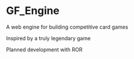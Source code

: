# GF_Engine
A web engine for building competitive card games 


Inspired by a truly legendary game

Planned development with ROR
